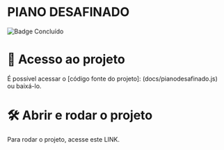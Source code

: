 <h1>PIANO DESAFINADO</h1>

![Badge Concluído](http://img.shields.io/static/v1?label=STATUS&message=CONCLUÍDO&color=GREEN&style=for-the-badge)

# 📁 Acesso ao projeto

É possível acessar o [código fonte do projeto]: (docs/pianodesafinado.js) ou baixá-lo.

# 🛠️ Abrir e rodar o projeto

Para rodar o projeto, acesse este LINK.
